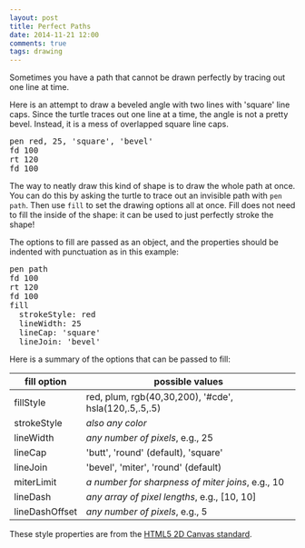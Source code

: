 ```yaml
---
layout: post
title: Perfect Paths
date: 2014-11-21 12:00
comments: true
tags: drawing
---
```


Sometimes you have a path that cannot be drawn perfectly by tracing out
one line at time.

Here is an attempt to draw a beveled angle with two lines with 'square'
line caps.  Since the turtle traces out one line at a time, the angle is not
a pretty bevel.  Instead, it is a mess of overlapped square line caps.

<pre class="examp">
pen red, 25, 'square', 'bevel'
fd 100
rt 120
fd 100
</pre>

<script type="demo" height=199>
setup ->
  moveto -50, -50
  turnto 30
demo ->
  pen red, 25, 'square', 'bevel'
  fd 100
  rt 120
  fd 100
</script>

The way to neatly draw this kind of shape is to draw the whole path
at once.  You can do this by asking the turtle to trace out
an invisible path with <code>pen path</code>.  Then use <code>fill</code>
to set the drawing options all at once.  Fill does not need to fill
the inside of the shape: it can be used to just perfectly stroke the
shape!

The options to fill are passed as an object, and the properties
should be indented with punctuation as in this example:

<pre class="examp">
pen path
fd 100
rt 120
fd 100
fill
  strokeStyle: red
  lineWidth: 25
  lineCap: 'square'
  lineJoin: 'bevel'
</pre>

<script type="demo" height=199>
setup ->
  moveto -50, -50
  turnto 30
demo ->
  pen path
  fd 100
  rt 120
  fd 100
  fill
    strokeStyle: red
    lineWidth: 25
    lineCap: 'square'
    lineJoin: 'bevel'
</script>

Here is a summary of the options that can be passed to fill:

| fill option         | possible values                                       |
|---------------------|-------------------------------------------------------|
| fillStyle           | red, plum, rgb(40,30,200), '#cde', hsla(120,.5,.5,.5) |
| strokeStyle         | *also any color*                                      |
| lineWidth           | *any number of pixels*, e.g., 25                      |
| lineCap             | 'butt', 'round' (default), 'square'                   |
| lineJoin            | 'bevel', 'miter', 'round' (default)                   |
| miterLimit          | *a number for sharpness of miter joins*, e.g., 10     |
| lineDash            | *any array of pixel lengths*, e.g., [10, 10]          |
| lineDashOffset      | *any number of pixels*, e.g., 5                       |

These style properties are from the [HTML5 2D Canvas standard](https://developer.mozilla.org/en-US/docs/Web/API/CanvasRenderingContext2D).

